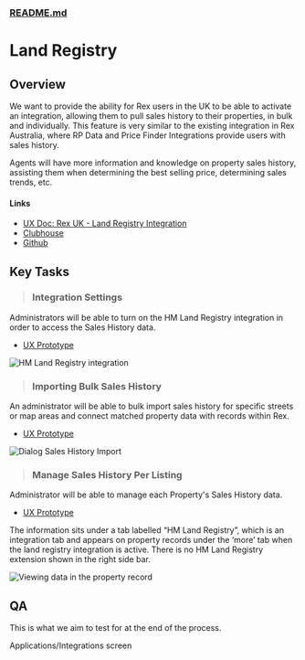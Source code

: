 
### [README.md](../README.md)

# Land Registry

## Overview

We want to provide the ability for Rex users in the UK to be able to activate an integration, allowing them to pull sales history to their properties, in bulk and individually. This feature is very similar to the existing integration in Rex Australia, where RP Data and Price Finder Integrations provide users with sales history.

Agents will have more information and knowledge on property sales history, assisting them when determining the best selling price, determining sales trends, etc.

#### Links

- [UX Doc: Rex UK - Land Registry Integration](https://docs.google.com/document/d/1OqpiBrKFJcKu4VwY-akVB4J79A6_1ZlgR_tLZoYC8BU/edit#heading=h.yduvmhvc306d)
- [Clubhouse](https://app.clubhouse.io/rexlabs/stories/space/27509/everything)
- [Github](https://github.com/rexlabsio/rex-app)

## Key Tasks

> ### Integration Settings 
Administrators will be able to turn on the HM Land Registry integration in order to access the Sales History data.  
- [UX Prototype](https://projects.invisionapp.com/share/5RQ0GEFUPJQ#/screens)

![HM Land Registry integration](https://firebasestorage.googleapis.com/v0/b/docsify-react.appspot.com/o/land-registry%2FHM%20Land%20Registry%20integration.png?alt=media&token=f9e2f016-4d4b-4245-85d7-e49cca35e621
)

> ### Importing Bulk Sales History  
An administrator will be able to bulk import sales history for specific streets or map areas and connect matched property data with records within Rex.
- [UX Prototype](https://projects.invisionapp.com/share/KMQ0GDKQD7Y#/screens)

![Dialog Sales History Import](https://firebasestorage.googleapis.com/v0/b/docsify-react.appspot.com/o/land-registry%2FDialog%20Sales%20History%20Import.png?alt=media&token=bc162e72-a2c2-4221-8cd3-fe1623155774)

> ### Manage Sales History Per Listing  
Administrator will be able to manage each Property's Sales History data.
- [UX Prototype](https://projects.invisionapp.com/share/KRQ0GD98JPC#/screens)

The information sits under a tab labelled “HM Land Registry”, which is an integration tab and appears on property records under the ‘more’ tab when the land registry integration is active.
There is no HM Land Registry extension shown in the right side bar.

![Viewing data in the property record](https://firebasestorage.googleapis.com/v0/b/docsify-react.appspot.com/o/land-registry%2FViewing%20data%20in%20the%20property%20record.png?alt=media&token=ac86df0c-56c6-41bf-9b12-52803f8bc7ac)

## QA

This is what we aim to test for at the end of the process.



Applications/Integrations screen






